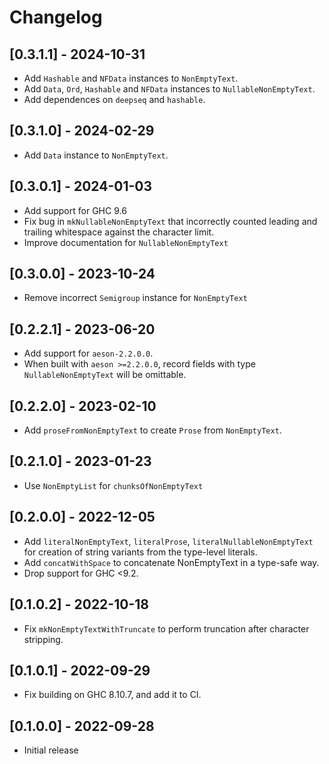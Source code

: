 # Changelog

## [0.3.1.1] - 2024-10-31

- Add `Hashable` and `NFData` instances to `NonEmptyText`.
- Add `Data`, `Ord`, `Hashable` and `NFData` instances to `NullableNonEmptyText`.
- Add dependences on `deepseq` and `hashable`.

## [0.3.1.0] - 2024-02-29

- Add `Data` instance to `NonEmptyText`.

## [0.3.0.1] - 2024-01-03

- Add support for GHC 9.6
- Fix bug in `mkNullableNonEmptyText` that incorrectly counted leading and trailing whitespace against the character limit.
- Improve documentation for `NullableNonEmptyText`

## [0.3.0.0] - 2023-10-24

- Remove incorrect `Semigroup` instance for `NonEmptyText`

## [0.2.2.1] - 2023-06-20

- Add support for `aeson-2.2.0.0`.
- When built with `aeson >=2.2.0.0`, record fields with type `NullableNonEmptyText` will be omittable.

## [0.2.2.0] - 2023-02-10

- Add `proseFromNonEmptyText` to create `Prose` from `NonEmptyText`.

## [0.2.1.0] - 2023-01-23

- Use `NonEmptyList` for `chunksOfNonEmptyText`

## [0.2.0.0] - 2022-12-05

- Add `literalNonEmptyText`, `literalProse`, `literalNullableNonEmptyText` for creation of string variants from the type-level literals.
- Add `concatWithSpace` to concatenate NonEmptyText in a type-safe way.
- Drop support for GHC <9.2.

## [0.1.0.2] - 2022-10-18

- Fix `mkNonEmptyTextWithTruncate` to perform truncation after character stripping.

## [0.1.0.1] - 2022-09-29

- Fix building on GHC 8.10.7, and add it to CI.

## [0.1.0.0] - 2022-09-28

- Initial release
